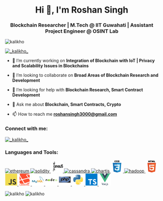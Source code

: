 <h1 align="center">Hi 👋, I'm Roshan Singh</h1>
<h3 align="center">Blockchain Researcher | M.Tech @ IIT Guwahati | Assistant Project Engineer @ OSINT Lab</h3>

<p align="left"> <img src="https://komarev.com/ghpvc/?username=kalikho&label=Profile%20views&color=0e75b6&style=flat" alt="kalikho" /> </p>

<p align="left"> <a href="https://twitter.com/_kalikho_" target="blank"><img src="https://img.shields.io/twitter/follow/_kalikho_?logo=twitter&style=for-the-badge" alt="_kalikho_" /></a> </p>

- 🔭 I’m currently working on **Integration of Blockchain with IoT | Privacy and Scalability Issues in Blockchains**

- 👯 I’m looking to collaborate on **Broad Areas of Blockchain Research and Development**

- 🤝 I’m looking for help with **Blockchain Research, Smart Contract Development**

- 💬 Ask me about **Blockchain, Smart Contracts, Crypto**

- 📫 How to reach me **roshansingh3000@gmail.com**

<h3 align="left">Connect with me:</h3>
<p align="left">
<a href="https://twitter.com/_kalikho_" target="blank"><img align="center" src="https://raw.githubusercontent.com/rahuldkjain/github-profile-readme-generator/master/src/images/icons/Social/twitter.svg" alt="_kalikho_" height="30" width="40" /></a>
</p>

<h3 align="left">Languages and Tools:</h3>


<p align="left"> <a href="https://canvasjs.com" target="_blank" rel="noreferrer"> <img src="https://ethereum.org/favicon-32x32.png?v=8b512faa8d4a0b019c123a771b6622aa" alt="ethereum" width="40" height="40"/> </a> <a href="https://canvasjs.com" target="_blank" rel="noreferrer"> <img src="https://docs.soliditylang.org/en/v0.8.15/_static/logo.svg" alt="solidity" width="40" height="40"/> </a> <a href="https://canvasjs.com" target="_blank" rel="noreferrer"> <img src="https://raw.githubusercontent.com/Hardik0307/Hardik0307/master/assets/canvasjs-charts.svg" alt="canvasjs" width="40" height="40"/> </a> <a href="https://cassandra.apache.org/" target="_blank" rel="noreferrer"> <img src="https://www.vectorlogo.zone/logos/apache_cassandra/apache_cassandra-icon.svg" alt="cassandra" width="40" height="40"/> </a> <a href="https://www.chartjs.org" target="_blank" rel="noreferrer"> <img src="https://www.chartjs.org/media/logo-title.svg" alt="chartjs" width="40" height="40"/> </a> <a href="https://www.w3schools.com/css/" target="_blank" rel="noreferrer"> <img src="https://raw.githubusercontent.com/devicons/devicon/master/icons/css3/css3-original-wordmark.svg" alt="css3" width="40" height="40"/> </a> <a href="https://hadoop.apache.org/" target="_blank" rel="noreferrer"> <img src="https://www.vectorlogo.zone/logos/apache_hadoop/apache_hadoop-icon.svg" alt="hadoop" width="40" height="40"/> </a> <a href="https://www.w3.org/html/" target="_blank" rel="noreferrer"> <img src="https://raw.githubusercontent.com/devicons/devicon/master/icons/html5/html5-original-wordmark.svg" alt="html5" width="40" height="40"/> </a> <a href="https://developer.mozilla.org/en-US/docs/Web/JavaScript" target="_blank" rel="noreferrer"> <img src="https://raw.githubusercontent.com/devicons/devicon/master/icons/javascript/javascript-original.svg" alt="javascript" width="40" height="40"/> </a> <a href="https://laravel.com/" target="_blank" rel="noreferrer"> <img src="https://raw.githubusercontent.com/devicons/devicon/master/icons/laravel/laravel-plain-wordmark.svg" alt="laravel" width="40" height="40"/> </a> <a href="https://www.mysql.com/" target="_blank" rel="noreferrer"> <img src="https://raw.githubusercontent.com/devicons/devicon/master/icons/mysql/mysql-original-wordmark.svg" alt="mysql" width="40" height="40"/> </a> <a href="https://nodejs.org" target="_blank" rel="noreferrer"> <img src="https://raw.githubusercontent.com/devicons/devicon/master/icons/nodejs/nodejs-original-wordmark.svg" alt="nodejs" width="40" height="40"/> </a> <a href="https://www.php.net" target="_blank" rel="noreferrer"> <img src="https://raw.githubusercontent.com/devicons/devicon/master/icons/php/php-original.svg" alt="php" width="40" height="40"/> </a> <a href="https://www.python.org" target="_blank" rel="noreferrer"> <img src="https://raw.githubusercontent.com/devicons/devicon/master/icons/python/python-original.svg" alt="python" width="40" height="40"/> </a> <a href="https://www.typescriptlang.org/" target="_blank" rel="noreferrer"> <img src="https://raw.githubusercontent.com/devicons/devicon/master/icons/typescript/typescript-original.svg" alt="typescript" width="40" height="40"/> </a> <a href="https://vuejs.org/" target="_blank" rel="noreferrer"> <img src="https://raw.githubusercontent.com/devicons/devicon/master/icons/vuejs/vuejs-original-wordmark.svg" alt="vuejs" width="40" height="40"/> </a> </p>

<p><img align="center" src="https://github-readme-stats.vercel.app/api?username=kalikho&show_icons=true&locale=en" alt="kalikho" /> <img align="center" src="https://github-readme-streak-stats.herokuapp.com/?user=kalikho&" alt="kalikho" /> </p>
